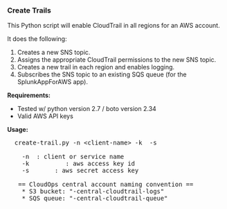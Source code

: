 ### Create Trails

This Python script will enable CloudTrail in all regions for an AWS account.

It does the following:
<ol>
  <li> Creates a new SNS topic.
  <li> Assigns the appropriate CloudTrail permissions to the new SNS topic.
  <li> Creates a new trail in each region and enables logging.
  <li> Subscribes the SNS topic to an existing SQS queue (for the SplunkAppForAWS app).
</ol>

<b>Requirements:</b>
<ul>
 <li> Tested w/ python version 2.7 / boto version 2.34
 <li> Valid AWS API keys
</ul>

<b> Usage: </b>

<pre>
  create-trail.py -n &lt;client-name&gt; -k <key> -s <secret>

    -n <client-name> : client or service name
    -k <key>         : aws access key id
    -s <secret>      : aws secret access key

   == CloudOps central account naming convention ==
    * S3 bucket: "<client-name>-central-cloudtrail-logs"
    * SQS queue: "<client-name>-central-cloudtrail-queue"
</pre>
